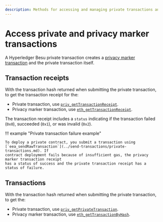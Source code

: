 ```yaml
---
description: Methods for accessing and managing private transactions and privacy groups in Hyperledger Besu
---
```


# Access private and privacy marker transactions

A Hyperledger Besu private transaction creates a
[privacy marker transaction](../../concepts/privacy/private-transactions/processing.md) and
the private transaction itself.

## Transaction receipts

With the transaction hash returned when submitting the private transaction, to get the transaction
receipt for the:

* Private transaction, use
    [`priv_getTransactionReceipt`](../../reference/api/index.md#priv_gettransactionreceipt).
* Privacy marker transaction, use
    [`eth_getTransactionReceipt`](../../../public-networks/reference/api/index.md#eth_gettransactionreceipt).

The transaction receipt includes a `status` indicating if the transaction failed (`0x0`), succeeded (`0x1`), or
was invalid (`0x2`).

!!! example "Private transaction failure example"

    To deploy a private contract, you submit a transaction using
    [`eea_sendRawTransaction`](../send-transactions/private-transactions.md). If
    contract deployment fails because of insufficient gas, the privacy marker transaction receipt
    has a status of success and the private transaction receipt has a status of failure.

## Transactions

With the transaction hash returned when submitting the private transaction, to get the:

* Private transaction, use
    [`priv_getPrivateTransaction`](../../reference/api/index.md#priv_getprivatetransaction).
* Privacy marker transaction, use
    [`eth_getTransactionByHash`](../../../public-networks/reference/api/index.md#eth_gettransactionbyhash).
